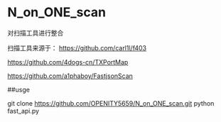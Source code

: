 # N_on_ONE_scan
对扫描工具进行整合

扫描工具来源于：
https://github.com/carl1l/f403


https://github.com/4dogs-cn/TXPortMap


https://github.com/a1phaboy/FastjsonScan



##usge

git clone https://github.com/OPENITY5659/N_on_ONE_scan.git
python fast_api.py
